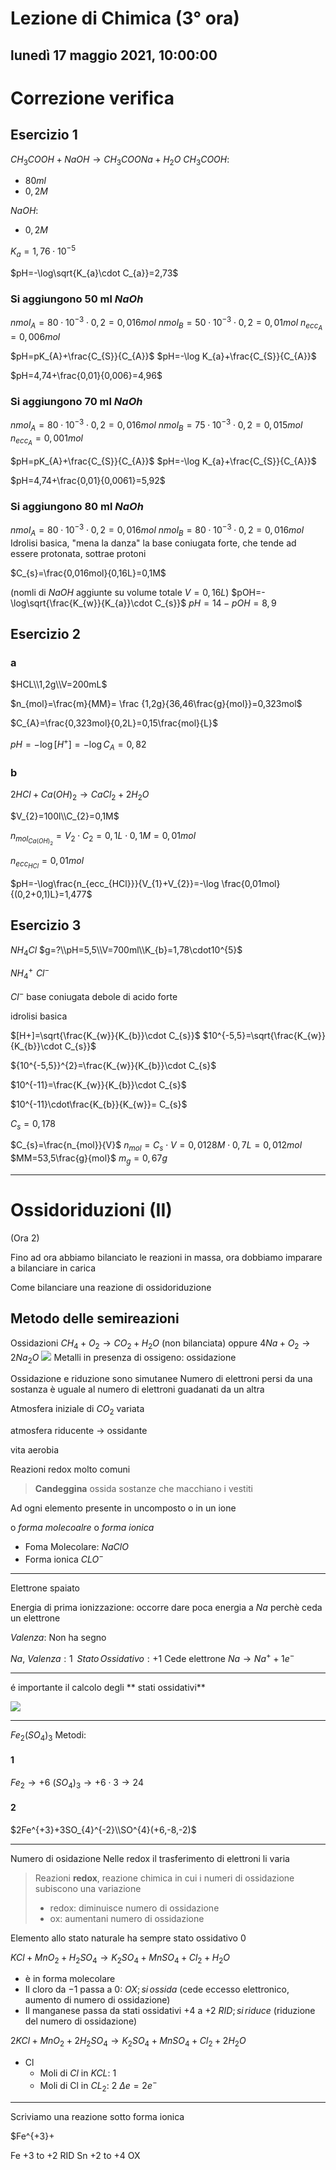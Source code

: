 
# Lezione di Chimica (3° ora)

## lunedì 17 maggio 2021, 10:00:00

# Correzione verifica

## Esercizio 1
$CH_{3}COOH + NaOH \rightarrow CH_{3}COONa + H_{2}O$
$CH_{3}COOH$:
* $80ml$
* $0,2 M$


$NaOH$:
* $0,2M$


$K_{a}=1,76\cdot10^{-5}$

$pH=-\log\sqrt{K_{a}\cdot C_{a}}=2,73$
### Si aggiungono 50 ml $NaOh$

$nmol_{A}=80\cdot10^{-3}\cdot 0,2=0,016mol$
$nmol_{B}=50\cdot 10^{-3}\cdot 0,2=0,01mol$
$n_{ecc_{A}}=0,006mol$

$pH=pK_{A}+\frac{C_{S}}{C_{A}}$
$pH=-\log K_{a}+\frac{C_{S}}{C_{A}}$


$pH=4,74+\frac{0,01}{0,006}=4,96$

### Si aggiungono 70 ml $NaOh$

$nmol_{A}=80\cdot10^{-3}\cdot 0,2=0,016mol$
$nmol_{B}=75\cdot 10^{-3}\cdot 0,2=0,015mol$
$n_{ecc_{A}}=0,001mol$

$pH=pK_{A}+\frac{C_{S}}{C_{A}}$
$pH=-\log K_{a}+\frac{C_{S}}{C_{A}}$

$pH=4,74+\frac{0,01}{0,0061}=5,92$

### Si aggiungono 80 ml $NaOh$

$nmol_{A}=80\cdot10^{-3}\cdot 0,2=0,016mol$
$nmol_{B}=80\cdot 10^{-3}\cdot 0,2=0,016mol$
Idrolisi basica, "mena la danza" la base coniugata forte, che tende ad essere protonata, sottrae protoni

$C_{s}=\frac{0,016mol}{0,16L}=0,1M$

(nomli di $NaOH$ aggiunte su volume totale $V=0,16L$)
$pOH=-\log\sqrt{\frac{K_{w}}{K_{a}}\cdot C_{s}}$
$pH=14-pOH=8,9$

## Esercizio 2
### a
$HCL\\1,2g\\V=200mL$


$n_{mol}=\frac{m}{MM}=  \frac {1,2g}{36,46\frac{g}{mol}}=0,323mol$


$C_{A}=\frac{0,323mol}{0,2L}=0,15\frac{mol}{L}$

$pH=-\log [H^{+}]=-\log C_{A}=0,82$

### b
$2HCl+Ca(OH)_{2}\rightarrow CaCl_{2}+2H_{2}O$

$V_{2}=100l\\C_{2}=0,1M$

$n_{mol_{Ca(OH)_{2}}}=V_{2}\cdot C_{2}=0,1L\cdot0,1M=0,01mol$


$n_{ecc_{HCl}}=0,01mol$

$pH=-\log\frac{n_{ecc_{HCl}}}{V_{1}+V_{2}}=-\log \frac{0,01mol}{(0,2+0,1)L}=1,477$

## Esercizio 3	
$NH_{4}Cl$
$g=?\\pH=5,5\\V=700ml\\K_{b}=1,78\cdot10^{5}$


$NH_{4}^{+}\,\,Cl^{-}$

$Cl^{-}$ base coniugata debole di acido forte

idrolisi basica


$[H+]=\sqrt{\frac{K_{w}}{K_{b}}\cdot C_{s}}$
$10^{-5,5}=\sqrt{\frac{K_{w}}{K_{b}}\cdot C_{s}}$

${10^{-5,5}}^{2}=\frac{K_{w}}{K_{b}}\cdot C_{s}$

$10^{-11}=\frac{K_{w}}{K_{b}}\cdot C_{s}$

$10^{-11}\cdot\frac{K_{b}}{K_{w}}= C_{s}$

$C_{s}=0,178$

$C_{s}=\frac{n_{mol}}{V}$
$n_{mol}=C_{s}\cdot V=0,0128M\cdot 0,7L=0,012mol$
$MM=53,5\frac{g}{mol}$
$m_{g}=0,67g$


---
# Ossidoriduzioni (II)
(Ora 2)

Fino ad ora abbiamo bilanciato le reazioni in massa, ora dobbiamo imparare a bilanciare in carica

Come bilanciare una reazione di ossidoriduzione

## Metodo delle semireazioni

Ossidazioni 
$CH_{4}+O_{2} \rightarrow CO_{2}+H_{2}O$ (non bilanciata)
oppure
$4Na+O_{2}  \rightarrow 2Na_{2}O$ 
![](https://i.imgur.com/fxFMeDU.jpg)
Metalli in presenza di ossigeno: ossidazione


Ossidazione e riduzione sono simutanee
Numero di elettroni persi da una sostanza è uguale al numero di elettroni guadanati da un altra

Atmosfera iniziale di $CO_{2}$ variata

atmosfera riducente $\rightarrow$ ossidante

vita aerobia

Reazioni redox molto comuni

> **Candeggina** ossida sostanze che macchiano i vestiti

Ad ogni elemento presente in uncomposto o in un ione

o *forma molecoalre* o *forma ionica*

* Foma Molecolare:
$NaClO$
* Forma ionica
$CLO^{-}$

---

Elettrone spaiato

Energia di prima ionizzazione: occorre dare poca energia a $Na$ perchè ceda un elettrone


$Valenza$: Non ha segno

$Na$, $Valenza:1\,\,\,Stato\,Ossidativo:+1$
Cede
elettrone
$Na\rightarrow Na^{+}+1e^{-}$

---

é importante il calcolo degli ** stati ossidativi**

![](https://i.imgur.com/Mdu1Gs7.jpg)




---

$Fe_{2}(SO_{4})_{3}$
Metodi:

#### 1
$Fe_{2} \rightarrow+6$
$(SO_{4})_{3}\rightarrow +6 \cdot 3 \rightarrow 24$

#### 2
$2Fe^{+3}+3SO_{4}^{-2}\\SO^{4}(+6,-8,-2)$

---

Numero di osidazione
Nelle redox il trasferimento di elettroni li varia


> Reazioni **redox**, reazione chimica in cui i numeri di ossidazione subiscono una variazione
> * redox: diminuisce numero di ossidazione
> * ox: aumentani numero di ossidazione


Elemento allo stato naturale ha sempre stato ossidativo $0$

$KCl+MnO_{2}+H_{2}SO_{4}\rightarrow K_{2}SO_{4}+MnSO_{4}+Cl_{2}+H_{2}O$

* è in forma molecolare
* Il cloro da $-1$ passa a $0$: $OX;si\,ossida$ (cede eccesso elettronico, aumento di numero di ossidazione)
* Il manganese passa da stati ossidativi $+4$ a $+2$ $RID;si\,riduce$ (riduzione del numero di ossidazione)

$2KCl+MnO_{2}+2H_{2}SO_{4}\rightarrow K_{2}SO_{4}+MnSO_{4}+Cl_{2}+2H_{2}O$
* Cl
	* Moli di $Cl$ in $KCL$: 1
	* Moli di Cl in $CL_{2}$: 2
	$\Delta e= 2e^{-}$
---
Scriviamo una reazione sotto forma ionica

$Fe^{+3}+

Fe +3 to +2 RID
Sn +2 to +4 OX
<!--stackedit_data:
eyJoaXN0b3J5IjpbLTE4NTY2NTM2NjMsNjQwNjM5MDIwLC0xMz
UxMjk1MTY0LDExMDgxNDgzODAsLTQ4MzAxOTg2NywtMTM0ODUx
NTEyOF19
-->